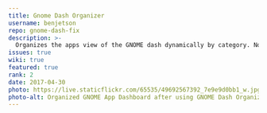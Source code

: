 ```yaml
---
title: Gnome Dash Organizer
username: benjetson
repo: gnome-dash-fix
description: >-
  Organizes the apps view of the GNOME dash dynamically by category. Now with user customizable category folders!
issues: true
wiki: true
featured: true
rank: 2
date: 2017-04-30
photo: https://live.staticflickr.com/65535/49692567392_7e9e9d0bb1_w.jpg
photo-alt: Organized GNOME App Dashboard after using GNOME Dash Organizer
---
```

